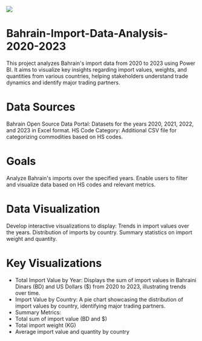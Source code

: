 ![](https://img.freepik.com/premium-photo/bahrain-import-3d-illustration-country-flag-button_839051-7584.jpg)

# Bahrain-Import-Data-Analysis-2020-2023
This project analyzes Bahrain's import data from 2020 to 2023 using Power BI. It aims to visualize key insights regarding import values, weights, and quantities from various countries, helping stakeholders understand trade dynamics and identify major trading partners.

# Data Sources
Bahrain Open Source Data Portal: Datasets for the years 2020, 2021, 2022, and 2023 in Excel format.
HS Code Category: Additional CSV file for categorizing commodities based on HS codes.

# Goals
Analyze Bahrain's imports over the specified years.
Enable users to filter and visualize data based on HS codes and relevant metrics.

# Data Visualization
Develop interactive visualizations to display:
Trends in import values over the years.
Distribution of imports by country.
Summary statistics on import weight and quantity.

# Key Visualizations
- Total Import Value by Year: Displays the sum of import values in Bahraini Dinars (BD) and US Dollars ($) from 2020 to 2023, illustrating trends over time.
- Import Value by Country: A pie chart showcasing the distribution of import values by country, identifying major trading partners.
- Summary Metrics:
- Total sum of import value (BD and $)
- Total import weight (KG)
- Average import value and quantity by country
